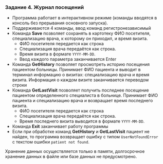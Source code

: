 ### Задание 4. Журнал посещений

- Программа работает в интерактивном режиме (команды вводятся в консоль без прерывания основного запуска).
- Поддерживаются 4 команды, ввод команд регистронезависимый
- Команда **Save** позволяет сохранять в картотеку ФИО посетителя, специализацию врача, к которому он приходил, и время визита.
   - ФИО посетителя передается как строка 
   - Специализация врача передаётся как строка.
   - Время визита в формате `YYYY-MM-DD`.
   - Ввод каждого параметра заканчивается Enter
- Команда **GetHistory** позволяет просмотреть историю посещения пациентом больницы. Принимает ФИО пациента и выводит в терминал информацию о визитах: специализацию врача и время визита. Информация о каждом визите заканчивается переводом строки
- Команда **GetLastVisit** позволяет получить последнее посещение пациентом определенного специалиста в больнице. Принимает ФИО пациента и специализацию врача и возвращает время последнего визита.
   - ФИО посетителя передается как строка 
   - Специализация врача передаётся как строка.
   - Время последнего визита выводится в формате `YYYY-MM-DD`.
- Команда **Exit** заканчивает работу программы
- Если при обработке команд **GetHistory** и **GetLastVisit** пациент не найден, то программа возвращает ошибку с типом `UserNotFoundError` с текстом ошибки `patient not found`.

Хранение данных осуществляется только в памяти, долгосрочное хранение данных в файле или базе данных не предусмотрено.
